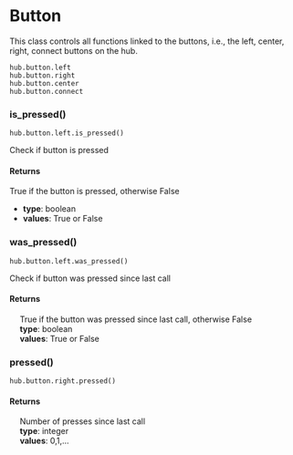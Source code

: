 # Button

This class controls all functions linked to the buttons, i.e., the left, center, right, connect buttons on the hub.

```
hub.button.left 
hub.button.right
hub.button.center
hub.button.connect
```

### is_pressed()

```
hub.button.left.is_pressed()
```

Check if button is pressed 

#### Returns

True if the button is pressed, otherwise False </br>

*  __type__: boolean </br>
*  __values__: True or False


### was_pressed()

```
hub.button.left.was_pressed()
```
Check if button was pressed since last call

#### Returns

&emsp; True if the button was pressed since last call, otherwise False </br>
&emsp; __type__: boolean </br>
&emsp; __values__: True or False

### pressed()
```
hub.button.right.pressed()
```
#### Returns

&emsp; Number of presses since last call </br>
&emsp; __type__: integer </br>
&emsp; __values__: 0,1,...